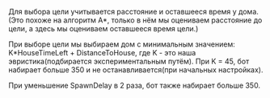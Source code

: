 Для выбора цели учитывается расстояние и оставшееся время у дома.
(Это похоже на алгоритм А*, только в нём мы оцениваем расстояние до цели, а здесь мы оцениваем оставшееся время цели.)

При выборе цели мы выбираем дом с минимальным значением: K*HouseTimeLeft + DistanceToHouse, где K - это наша эвристика(подбирается экспериментальным путём). При K = 45, бот набирает больше 350 и не останавливается(при начальных настройках).

При уменьшение SpawnDelay в 2 раза, бот также набирает больше 350.
